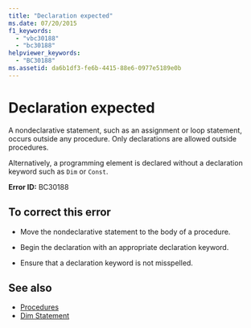 ```yaml
---
title: "Declaration expected"
ms.date: 07/20/2015
f1_keywords: 
  - "vbc30188"
  - "bc30188"
helpviewer_keywords: 
  - "BC30188"
ms.assetid: da6b1df3-fe6b-4415-88e6-0977e5189e0b
---
```

# Declaration expected
A nondeclarative statement, such as an assignment or loop statement, occurs outside any procedure. Only declarations are allowed outside procedures.  
  
 Alternatively, a programming element is declared without a declaration keyword such as `Dim` or `Const`.  
  
 **Error ID:** BC30188  
  
## To correct this error  
  
- Move the nondeclarative statement to the body of a procedure.  
  
- Begin the declaration with an appropriate declaration keyword.  
  
- Ensure that a declaration keyword is not misspelled.  
  
## See also

- [Procedures](../../../visual-basic/programming-guide/language-features/procedures/index.md)
- [Dim Statement](../../../visual-basic/language-reference/statements/dim-statement.md)
